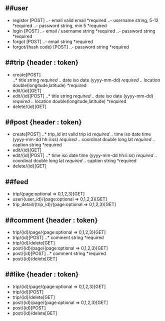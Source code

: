 ##user
------
* register [POST]
..- email           valid email                     *required
..- username        string, 5-12                    *required
..- password        string, min 5                   *required
* login [POST]
..- email / username                string          *required
..- password                        string          *required
* forgot [POST]
..- email                           string          *required
* forgot/{hash code} [POST]
..- password                        string          *required
 
 
##trip {header : token}
----------
* create[POST]   
..* title           string                          *required
..* date            iso date (yyyy-mm-dd)           *required
..* location        double(longitude,latitude)      *required
* edit/{id}[GET]
* edit/{id}[POST]
..* title           string                          *required
..* date            iso date (yyyy-mm-dd)           *required
..* location        double(longitude,latitude)      *required      
* delete/{id}[GET]
 
 
##post {header : token}
--------
* create[POST]
..* trip_id         int valid trip id                       *required
..* time            iso date time (yyyy-mm-dd hh:ii:ss)     *required
..* coordinat       double long lat                         *required
..* caption         string                                  *required
* edit/{id}[GET]
* edit/{id}[POST]
..* time            iso date time (yyyy-mm-dd hh:ii:ss)     *required
..* coordinat       double long lat                         *required
..* caption         string                                  *required      
* delete/{id}[GET]
 
 
##feed
-----------
* trip/{page:optional => 0,1,2,3}[GET]
* user/{user_id}/{page:optional => 0,1,2,3}[GET]
* trip_detail/{trip_id}/{page:optional => 0,1,2,3}[GET]
 
 
##comment {header : token}
--------------
* trip/{id}/page/{page:optional => 0,1,2,3}[GET]
* trip/{id}[POST]
..* comment         string                                  *required
* trip/{id}/delete[GET]
* post/{id}/page/{page:optional => 0,1,2,3}[GET]
* post/{id}[POST]
..* comment         string                                  *required
* post/{id}/delete[GET]
 
 
##like {header : token}
---------------
* trip/{id}/page/{page:optional => 0,1,2,3}[GET]
* trip/{id}[POST]
* trip/{id}/delete[GET]
* post/{id}/page/{page:optional => 0,1,2,3}[GET]
* post/{id}[POST]
* post/{id}/delete[GET]